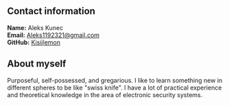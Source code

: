 ## **Contact information** 
**Name:** Aleks Kunec  
**Email:** Aleks1192321@gmail.com  
**GitHub:** [Kisijlemon](https://github.com/KislijLemon)  

## **About myself**
Purposeful, self-possessed, and gregarious. I like to learn something new in different spheres to be like "swiss knife". I have a lot of practical experience and theoretical knowledge in the area of electronic security systems. 
